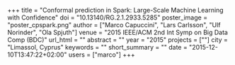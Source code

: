 +++
title = "Conformal prediction in Spark: Large-Scale Machine Learning with Confidence"
doi = "10.13140/RG.2.1.2933.5285"
poster_image = "poster_cpspark.png"
author = ["Marco Capuccini", "Lars Carlsson", "Ulf Norinder", "Ola Spjuth"]
venue = "2015 IEEE/ACM 2nd Int Symp on Big Data Comp (BDC)"
url_html = ""
abstract = ""
year = "2015"
projects = [""]
city = "Limassol, Cyprus"
keywords = ""
short_summary = ""
date = "2015-12-10T13:47:22+02:00"
users = ["marco"]
+++

